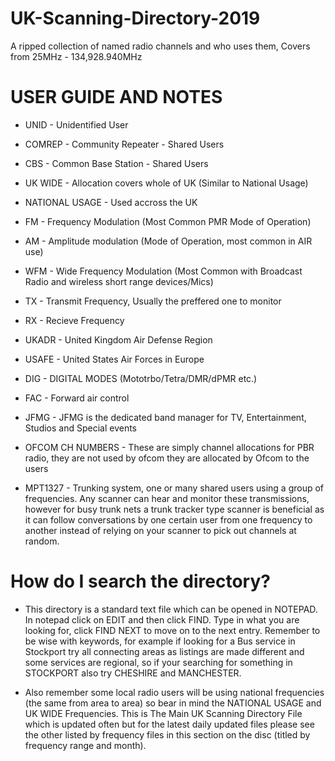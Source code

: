 # UK-Scanning-Directory-2019
A ripped collection of named radio channels and who uses them, Covers from 25MHz - 134,928.940MHz

# USER GUIDE AND NOTES

* UNID - Unidentified User

* COMREP - Community Repeater - Shared Users

* CBS - Common Base Station - Shared Users

* UK WIDE - Allocation covers whole of UK (Similar to National Usage)

* NATIONAL USAGE - Used accross the UK

* FM - Frequency Modulation (Most Common PMR Mode of Operation)

* AM - Amplitude modulation (Mode of Operation, most common in AIR use)

* WFM - Wide Frequency Modulation 
      (Most Common with Broadcast Radio and wireless short range devices/Mics)

* TX - Transmit Frequency, Usually the preffered one to monitor

* RX - Recieve Frequency

* UKADR - United Kingdom Air Defense Region

* USAFE - United States Air Forces in Europe

* DIG - DIGITAL MODES (Mototrbo/Tetra/DMR/dPMR etc.)

* FAC - Forward air control

* JFMG - JFMG is the dedicated band manager for TV, Entertainment, Studios and Special events

* OFCOM CH NUMBERS - These are simply channel allocations for PBR radio, they are not used by 
                   ofcom they are allocated by Ofcom to the users

* MPT1327 - Trunking system, one or many shared users using a group of frequencies. Any scanner 
          can hear and monitor these transmissions, however for busy trunk nets a trunk tracker 
          type scanner is beneficial as it can follow conversations by one certain user from one 
          frequency to another instead of relying on your scanner to pick out channels at random.




# How do I search the directory?

* This directory is a standard text file which can be opened in NOTEPAD. In notepad click on EDIT 
and then click FIND. Type in what you are looking for, click FIND NEXT to move on to the next entry. 
Remember to be wise with keywords, for example if looking for a Bus service in Stockport try all 
connecting areas as listings are made different and  some services are regional, so if your searching 
for something in STOCKPORT also try CHESHIRE and MANCHESTER.

* Also remember some local radio users will be using national frequencies (the same from area to area) 
so bear in mind the NATIONAL USAGE and UK WIDE Frequencies. This is The Main UK Scanning Directory File 
which is updated often but for the latest daily updated files please see the other listed by frequency files 
in this section on the disc (titled by frequency range and month).
